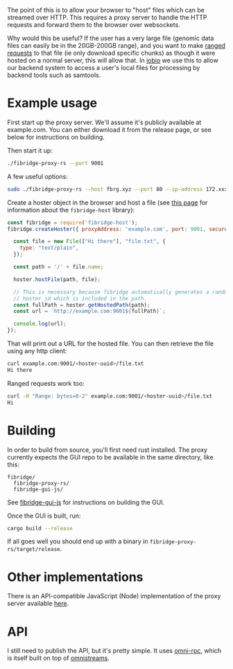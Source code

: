 The point of this is to allow your browser to "host" files which can be
streamed over HTTP. This requires a proxy server to handle the HTTP requests
and forward them to the browser over websockets.

Why would this be useful? If the user has a very large file (genomic data files
can easily be in the 20GB-200GB range), and you want to make
[ranged requests](https://developer.mozilla.org/en-US/docs/Web/HTTP/Range_requests)
to that file (ie only download specific chunks) as though it were hosted on a
normal server, this will allow that. In [iobio](http://iobio.io/) we use this
to allow our backend system to access a user's local files for processing by
backend tools such as samtools.

# Example usage

First start up the proxy server. We'll assume it's publicly available at
example.com. You can either download it from the release page, or see
below for instructions on building.

Then start it up:

```bash
./fibridge-proxy-rs --port 9001
```

A few useful options:

```bash
sudo ./fibridge-proxy-rs --host fbrg.xyz --port 80 --ip-address 172.xxx.x.x --key keyfile.pem --cert certfile.pem --secure-port 443
```

Create a hoster object in the browser and host a file (see
[this page](https://github.com/anderspitman/fibridge-host-js) for information
about the `fibridge-host` library):

```javascript
const fibridge = require('fibridge-host');
fibridge.createHoster({ proxyAddress: 'example.com', port: 9001, secure: false }).then((hoster) => {

  const file = new File(["Hi there"], "file.txt", {
    type: "text/plain",
  });

  const path = '/' + file.name;

  hoster.hostFile(path, file);

  // This is necessary because fibridge automatically generates a randomized
  // hoster id which is included in the path.
  const fullPath = hoster.getHostedPath(path);
  const url = `http://example.com:9001${fullPath}`;

  console.log(url);
});
```

That will print out a URL for the hosted file. You can then retrieve the file
using any http client:

```bash
curl example.com:9001/<hoster-uuid>/file.txt
Hi there
```

Ranged requests work too:
```bash
curl -H "Range: bytes=0-2" example.com:9001/<hoster-uuid>/file.txt
Hi
```

# Building
In order to build from source, you'll first need rust installed. The proxy currently expects
the GUI repo to be available in the same directory, like this:

```
fibridge/
  fibridge-proxy-rs/
  fibridge-gui-js/
```
  
See [fibridge-gui-js](https://github.com/anderspitman/fibridge-gui-js) for instructions
on building the GUI.

Once the GUI is built, run:

```bash
cargo build --release
```

If all goes well you should end up with a binary in `fibridge-proxy-rs/target/release`.

# Other implementations
There is an API-compatible JavaScript (Node) implementation of the proxy server
available
[here](https://github.com/anderspitman/fibridge-proxy-js).

# API
I still need to publish the API, but it's pretty simple. It uses
[omni-rpc](https://github.com/omnistreams/omni-rpc-spec), which is
itself built on top of
[omnistreams](https://github.com/omnistreams/omnistreams-spec).
